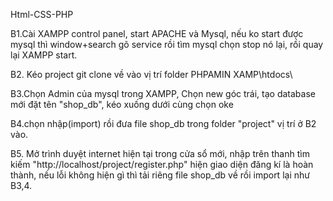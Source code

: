 Html-CSS-PHP

B1.Cài XAMPP control panel, start APACHE và Mysql, nếu ko start được mysql thì window+search gõ service rồi tìm mysql chọn stop nó lại, rồi quay lại XAMPP start.

B2. Kéo project git clone về vào vị trí folder PHPAMIN XAMP\htdocs\


B3.Chọn Admin của mysql trong XAMPP, Chọn new góc trái, tạo database mới đặt tên "shop_db", kéo xuống dưới cùng chọn oke

B4.chọn nhập(import) rồi đưa file shop_db trong folder "project" vị trí ở B2 vào.

B5. Mở trình duyệt internet hiện tại trong cửa sổ mới, nhập trên thanh tìm kiếm "http://localhost/project/register.php" hiện giao diện đăng kí là hoàn thành, nếu lỗi không hiện gì thì tải riêng file shop_db về rồi import lại như B3,4.
